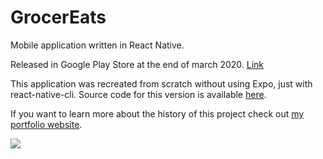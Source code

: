 # GrocerEats
Mobile application written in React Native.

Released in Google Play Store at the end of march 2020. [Link](https://play.google.com/store/apps/details?id=pl.dominik.hinc.grocereats "Link")

This application was recreated from scratch without using Expo, just with react-native-cli. Source code for this version is available [here](https://github.com/DominikHinc/GrocerEats-React-Native).

If you want to learn more about the history of this project check out [my portfolio website](https://dominikhinc.pl/ "my portfolio website").

![](https://lh3.googleusercontent.com/yCly3T3-oi-y_7BDT7Ot7K9Wxh3gMoFroPp5U5YhfKgN5EL_mWSOPYX8aarI5bCv9LrOQqpdxxPhnILKwWnMBeFeCyF51zUgQ2WroPz7Uokotwv0s11CVgv4QmrJyYCMKxlBg6tGU5KrDtXuLXvi-BoW7m9n-4-migZU6g-TF-gFZ4nBs8JCTpylQt8SysaECu4Uhlup5NkXU32YgJkb75Z6JKptWe_ZNOqBIbtwn5D_i6vXWEwVXAjOV8ZoRpYDpAFIY9fzfvZglUV_JO21SqSeajuE26PouZ2ahAlHgXTo9EfPJKiPzdewnmnc_4vKMqfmZ7QUPRIiNzFJk0R0H9vb_j9lnlT_hxbxFe8-ZZbIp5RGRErvkotW0SkPt1gSj5AcngDe5aQg8egkB5Iq9IOKUoN1-8DD0RhQ3O-wSJecFh51jVlDPMgsgGyocLlsDSokLyCI2wAAtjbZVyRF6ubr3vtGpgdb_Up2lL-kK6NaE0qrnbIr6DHdCQd54bO9sydhKhT2gXQV9f35BCcs9AJ6kwDmCrmNtrG7RAzM5fPl8HtVGNdHuQhiZL24IdDPNaoYoq8APEBki5vKR2cd0xHlAbbuJQzLfq2kxn7_eWFBLN20y_mrtFXzfmbgVzejN2BKOKQYAK_jn43EnV49GeJ37yIFQ2_aQkk_Jlva-WKHxkga-14mmlAbc8f1ke2aniCls9xh64m1NUXmFwjzZhfr7_hRLXeK-3xFFf80bYBPsiAw7sgI=w357-h775-no)
